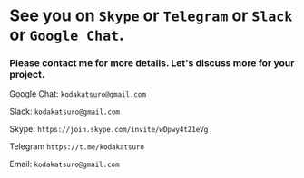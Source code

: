 # See you on `Skype` or `Telegram` or `Slack` or `Google Chat`.

### Please contact me for more details. Let's discuss more for your project.


Google Chat: `kodakatsuro@gmail.com`


Slack: `kodakatsuro@gmail.com`


Skype: `https://join.skype.com/invite/wDpwy4t21eVg`


Telegram `https://t.me/kodakatsuro`

Email: `kodakatsuro@gmail.com`
